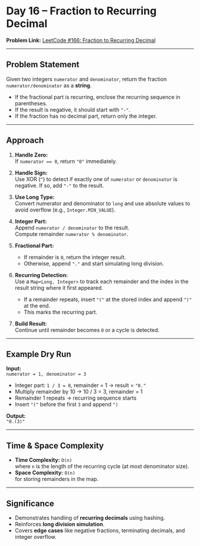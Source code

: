 # Day 16 – Fraction to Recurring Decimal

**Problem Link:** [LeetCode #166: Fraction to Recurring Decimal](https://leetcode.com/problems/fraction-to-recurring-decimal/)

---

## Problem Statement
Given two integers `numerator` and `denominator`, return the fraction `numerator/denominator` as a **string**.

- If the fractional part is recurring, enclose the recurring sequence in parentheses.
- If the result is negative, it should start with `"-"`.
- If the fraction has no decimal part, return only the integer.

---

## Approach
1. **Handle Zero:**  
   If `numerator == 0`, return `"0"` immediately.

2. **Handle Sign:**  
   Use XOR (`^`) to detect if exactly one of `numerator` or `denominator` is negative. If so, add `"-"` to the result.

3. **Use Long Type:**  
   Convert numerator and denominator to `long` and use absolute values to avoid overflow (e.g., `Integer.MIN_VALUE`).

4. **Integer Part:**  
   Append `numerator / denominator` to the result.  
   Compute remainder `numerator % denominator`.

5. **Fractional Part:**  
   - If remainder is `0`, return the integer result.  
   - Otherwise, append `"."` and start simulating long division.

6. **Recurring Detection:**  
   Use a `Map<Long, Integer>` to track each remainder and the index in the result string where it first appeared.  
   - If a remainder repeats, insert `"("` at the stored index and append `")"` at the end.  
   - This marks the recurring part.

7. **Build Result:**  
   Continue until remainder becomes `0` or a cycle is detected.

---

## Example Dry Run
**Input:**  
`numerator = 1, denominator = 3`  

- Integer part: `1 / 3 = 0`, remainder = 1 → result = `"0."`  
- Multiply remainder by 10 → 10 / 3 = 3, remainder = 1  
- Remainder 1 repeats → recurring sequence starts  
- Insert `"("` before the first `3` and append `")`  

**Output:**  
`"0.(3)"`

---

## Time & Space Complexity
- **Time Complexity:** `O(n)`  
  where `n` is the length of the recurring cycle (at most denominator size).  
- **Space Complexity:** `O(n)`  
  for storing remainders in the map.

---

## Significance
- Demonstrates handling of **recurring decimals** using hashing.  
- Reinforces **long division simulation**.  
- Covers **edge cases** like negative fractions, terminating decimals, and integer overflow.  
